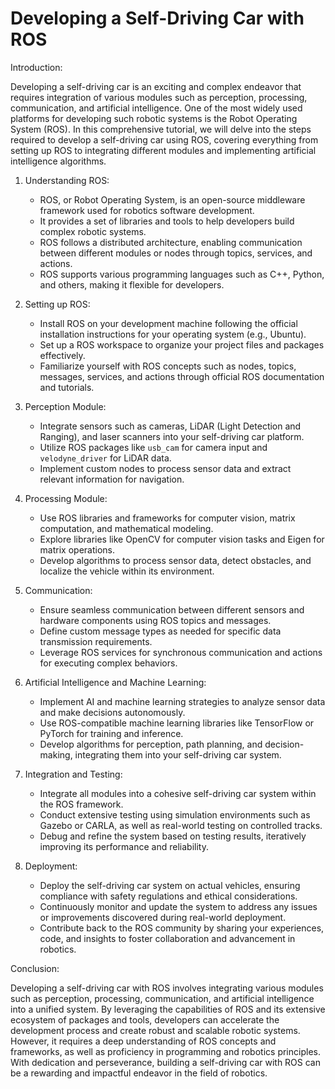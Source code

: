 #  Developing a Self-Driving Car with ROS

Introduction:

Developing a self-driving car is an exciting and complex endeavor that requires integration of various modules such as perception, processing, communication, and artificial intelligence. One of the most widely used platforms for developing such robotic systems is the Robot Operating System (ROS). In this comprehensive tutorial, we will delve into the steps required to develop a self-driving car using ROS, covering everything from setting up ROS to integrating different modules and implementing artificial intelligence algorithms.

1. Understanding ROS:

   - ROS, or Robot Operating System, is an open-source middleware framework used for robotics software development.
   - It provides a set of libraries and tools to help developers build complex robotic systems.
   - ROS follows a distributed architecture, enabling communication between different modules or nodes through topics, services, and actions.
   - ROS supports various programming languages such as C++, Python, and others, making it flexible for developers.
2. Setting up ROS:

   - Install ROS on your development machine following the official installation instructions for your operating system (e.g., Ubuntu).
   - Set up a ROS workspace to organize your project files and packages effectively.
   - Familiarize yourself with ROS concepts such as nodes, topics, messages, services, and actions through official ROS documentation and tutorials.
3. Perception Module:

   - Integrate sensors such as cameras, LiDAR (Light Detection and Ranging), and laser scanners into your self-driving car platform.
   - Utilize ROS packages like `usb_cam` for camera input and `velodyne_driver` for LiDAR data.
   - Implement custom nodes to process sensor data and extract relevant information for navigation.
4. Processing Module:

   - Use ROS libraries and frameworks for computer vision, matrix computation, and mathematical modeling.
   - Explore libraries like OpenCV for computer vision tasks and Eigen for matrix operations.
   - Develop algorithms to process sensor data, detect obstacles, and localize the vehicle within its environment.
5. Communication:

   - Ensure seamless communication between different sensors and hardware components using ROS topics and messages.
   - Define custom message types as needed for specific data transmission requirements.
   - Leverage ROS services for synchronous communication and actions for executing complex behaviors.
6. Artificial Intelligence and Machine Learning:

   - Implement AI and machine learning strategies to analyze sensor data and make decisions autonomously.
   - Use ROS-compatible machine learning libraries like TensorFlow or PyTorch for training and inference.
   - Develop algorithms for perception, path planning, and decision-making, integrating them into your self-driving car system.
7. Integration and Testing:

   - Integrate all modules into a cohesive self-driving car system within the ROS framework.
   - Conduct extensive testing using simulation environments such as Gazebo or CARLA, as well as real-world testing on controlled tracks.
   - Debug and refine the system based on testing results, iteratively improving its performance and reliability.
8. Deployment:

   - Deploy the self-driving car system on actual vehicles, ensuring compliance with safety regulations and ethical considerations.
   - Continuously monitor and update the system to address any issues or improvements discovered during real-world deployment.
   - Contribute back to the ROS community by sharing your experiences, code, and insights to foster collaboration and advancement in robotics.

Conclusion:

Developing a self-driving car with ROS involves integrating various modules such as perception, processing, communication, and artificial intelligence into a unified system. By leveraging the capabilities of ROS and its extensive ecosystem of packages and tools, developers can accelerate the development process and create robust and scalable robotic systems. However, it requires a deep understanding of ROS concepts and frameworks, as well as proficiency in programming and robotics principles. With dedication and perseverance, building a self-driving car with ROS can be a rewarding and impactful endeavor in the field of robotics.
